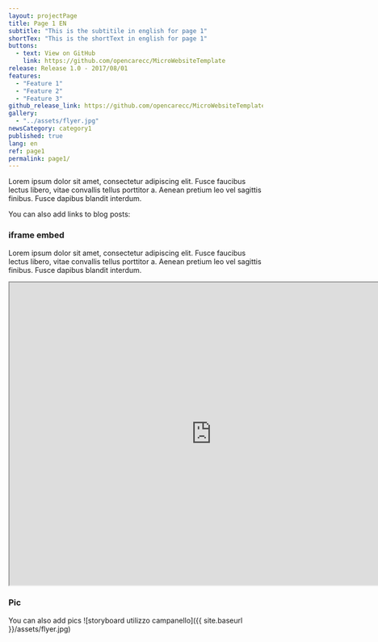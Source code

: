 ```yaml
---
layout: projectPage
title: Page 1 EN
subtitle: "This is the subtitile in english for page 1"
shortTex: "This is the shortText in english for page 1"
buttons:
  - text: View on GitHub
    link: https://github.com/opencarecc/MicroWebsiteTemplate
release: Release 1.0 - 2017/08/01
features:
  - "Feature 1"
  - "Feature 2"
  - "Feature 3"
github_release_link: https://github.com/opencarecc/MicroWebsiteTemplate
gallery:
  - "../assets/flyer.jpg"
newsCategory: category1
published: true
lang: en
ref: page1
permalink: page1/
---
```


Lorem ipsum dolor sit amet, consectetur adipiscing elit. Fusce faucibus lectus libero, vitae convallis tellus porttitor a. Aenean pretium leo vel sagittis finibus. Fusce dapibus blandit interdum.

You can also add links to blog posts:


### iframe embed

Lorem ipsum dolor sit amet, consectetur adipiscing elit. Fusce faucibus lectus libero, vitae convallis tellus porttitor a. Aenean pretium leo vel sagittis finibus. Fusce dapibus blandit interdum.

<iframe src="https://drive.google.com/file/d/0B2SJ8fygbNJmV09qcUJYNEFsS28/preview" width="800px" height="600px"></iframe>

### Pic

You can also add pics
![storyboard utilizzo campanello]({{ site.baseurl }}/assets/flyer.jpg)

